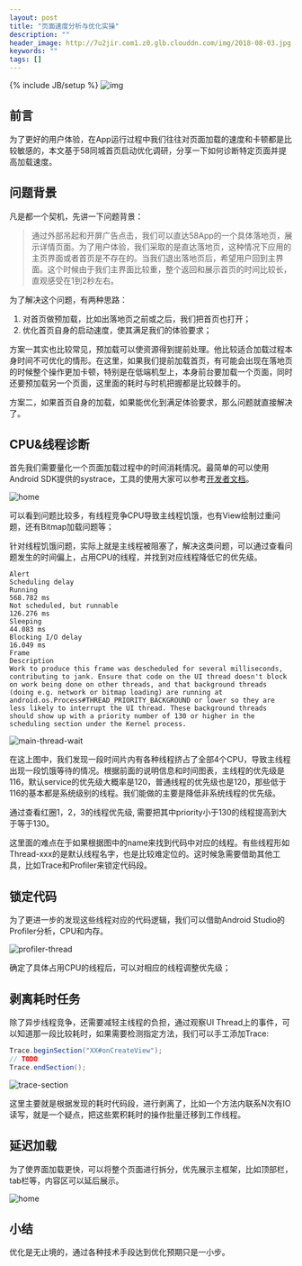 ```yaml
---
layout: post
title: "页面速度分析与优化实操"
description: ""
header_image: http://7u2jir.com1.z0.glb.clouddn.com/img/2018-08-03.jpg
keywords: ""
tags: []
---
```

{% include JB/setup %}
![img](http://7u2jir.com1.z0.glb.clouddn.com/img/2018-08-03.jpg)

## 前言

为了更好的用户体验，在App运行过程中我们往往对页面加载的速度和卡顿都是比较敏感的，本文基于58同城首页启动优化调研，分享一下如何诊断特定页面并提高加载速度。

## 问题背景

凡是都一个契机，先讲一下问题背景：

> 通过外部吊起和开屏广告点击，我们可以直达58App的一个具体落地页，展示详情页面。为了用户体验，我们采取的是直达落地页，这种情况下应用的主页界面或者首页是不存在的。当我们退出落地页后，希望用户回到主界面。这个时候由于我们主界面比较重，整个返回和展示首页的时间比较长，直观感受在1到2秒左右。

为了解决这个问题，有两种思路：

1. 对首页做预加载，比如出落地页之前或之后，我们把首页也打开；
2. 优化首页自身的启动速度，使其满足我们的体验要求；

方案一其实也比较常见，预加载可以使资源得到提前处理。他比较适合加载过程本身时间不可优化的情形。在这里，如果我们提前加载首页，有可能会出现在落地页的时候整个操作更加卡顿，特别是在低端机型上，本身前台要加载一个页面，同时还要预加载另一个页面，这里面的耗时与时机把握都是比较棘手的。

方案二，如果首页自身的加载，如果能优化到满足体验要求，那么问题就直接解决了。

## CPU&线程诊断

首先我们需要量化一个页面加载过程中的时间消耗情况。最简单的可以使用Android SDK提供的systrace，工具的使用大家可以参考[开发者文档](https://developer.android.com/studio/command-line/systrace)。

![home](http://7u2jir.com1.z0.glb.clouddn.com/img/systrace-home.png)

可以看到问题比较多，有线程竞争CPU导致主线程饥饿，也有View绘制过重问题，还有Bitmap加载问题等；

针对线程饥饿问题，实际上就是主线程被阻塞了，解决这类问题，可以通过查看问题发生的时间偏上，占用CPU的线程，并找到对应线程降低它的优先级。

```
Alert
Scheduling delay
Running	
568.782 ms
Not scheduled, but runnable	
126.276 ms
Sleeping	
44.083 ms
Blocking I/O delay	
16.049 ms
Frame	
Description	
Work to produce this frame was descheduled for several milliseconds, contributing to jank. Ensure that code on the UI thread doesn't block on work being done on other threads, and that background threads (doing e.g. network or bitmap loading) are running at android.os.Process#THREAD_PRIORITY_BACKGROUND or lower so they are less likely to interrupt the UI thread. These background threads should show up with a priority number of 130 or higher in the scheduling section under the Kernel process.
```

![main-thread-wait](http://7u2jir.com1.z0.glb.clouddn.com/img/main-thread-wait.png)

在这上图中，我们发现一段时间片内有各种线程挤占了全部4个CPU，导致主线程出现一段饥饿等待的情况。根据前面的说明信息和时间图表，主线程的优先级是116，默认service的优先级大概率是120，普通线程的优先级也是120，那些低于116的基本都是系统级别的线程。我们能做的主要是降低非系统线程的优先级。

通过查看红圈1，2，3的线程优先级, 需要把其中priority小于130的线程提高到大于等于130。

这里面的难点在于如果根据图中的name来找到代码中对应的线程。有些线程形如Thread-xxx的是默认线程名字，也是比较难定位的。这时候急需要借助其他工具，比如Trace和Profiler来锁定代码段。

## 锁定代码

为了更进一步的发现这些线程对应的代码逻辑，我们可以借助Android Studio的Profiler分析，CPU和内存。

![profiler-thread](http://7u2jir.com1.z0.glb.clouddn.com/img/profiler-thread.png)

确定了具体占用CPU的线程后，可以对相应的线程调整优先级；

## 剥离耗时任务

除了异步线程竞争，还需要减轻主线程的负担，通过观察UI Thread上的事件，可以知道那一段比较耗时，如果需要检测指定方法，我们可以手工添加Trace:

```java
Trace.beginSection("XX#onCreateView");
// TODO
Trace.endSection();
```

![trace-section](http://7u2jir.com1.z0.glb.clouddn.com/img/trace-section.png)

这里主要就是根据发现的耗时代码段，进行剥离了，比如一个方法内联系N次有IO读写，就是一个疑点，把这些累积耗时的操作批量迁移到工作线程。

## 延迟加载

为了使界面加载更快，可以将整个页面进行拆分，优先展示主框架，比如顶部栏，tab栏等，内容区可以延后展示。

![home](http://7u2jir.com1.z0.glb.clouddn.com/img/device-2018-08-03-155810.gif)

## 小结

优化是无止境的，通过各种技术手段达到优化预期只是一小步。
